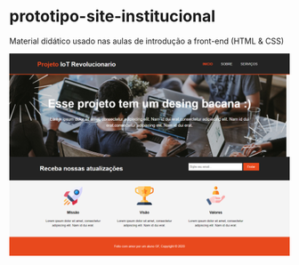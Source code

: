 # prototipo-site-institucional
Material didático usado nas aulas de introdução a front-end (HTML &amp; CSS)


![](Objetivo.png)

